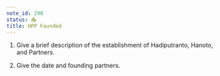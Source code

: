 ```yaml
---
note_id: 298
status: 📤
title: HPP Founded
---
```


1. Give a brief description of the establishment of Hadiputranto, Hanoto, and Partners.

2. Give the date and founding partners.
